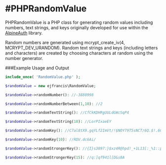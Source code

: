 #PHPRandomValue
==============

PHPRandomValue is a PHP class for generating random values including numbers, text strings, and keys
originally developed for use within the [AlpineAuth](https://github.com/ejfrancis/AlpineAuth) library.

Random numbers are generated using mcrypt_create_iv(4, MCRYPT_DEV_URANDOM). Random text
strings and keys (including letters and characters) are created by choosing characters at 
random using the number generator. 


###Example Usage and Output
```php
include_once( 'RandomValue.php' );

$randomValue = new ejfrancis\RandomValue;

$randomValue->randomNumber(): //-3880998

$randomValue->randomNumberBetween(1,10): //2

$randomValue->randomTextString(): //CfCkKDHRgUULdGWcSqP4

$randomValue->randomTextString(10): //LorPIxaeEY

$randomValue->randomKey(): //C7al8tX9.gqYLf2ImVt/!$NOY79T5sNCT/6Q.$!.6Gf/Q5zpa3

$randomValue->randomKey(10): //RDV.dc6Ai/

$randomValue->randomStrongerKey(): //{I}s3897:}$xz4R@hpd!_+1L13[:_%1::pv/-asp2%4^#5$iG$F:{_Jf5s-98]raaqrhZ*Jg2k-nT-{9nBxsl!^dFI&21f"V:mU3

$randomValue->randomStrongerKey(15): //q:]qf941l[D&s8A
```